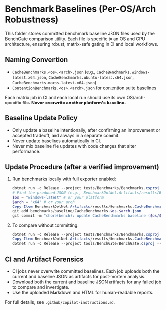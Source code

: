 
# Benchmark Baselines (Per-OS/Arch Robustness)

This folder stores committed benchmark baseline JSON files used by the BenchGate comparison utility. Each file is specific to an OS and CPU architecture, ensuring robust, matrix-safe gating in CI and local workflows.

## Naming Convention
- `CacheBenchmarks.<os>.<arch>.json` (e.g., `CacheBenchmarks.windows-latest.x64.json`, `CacheBenchmarks.ubuntu-latest.x64.json`, `CacheBenchmarks.macos-latest.x64.json`)
- `ContentionBenchmarks.<os>.<arch>.json` for contention suite baselines

Each matrix job in CI and each local run should use its own OS/arch-specific file. **Never overwrite another platform's baseline.**

## Baseline Update Policy
- Only update a baseline intentionally, after confirming an improvement or accepted tradeoff, and always in a separate commit.
- Never update baselines automatically in CI.
- Never mix baseline file updates with code changes that alter performance.

## Update Procedure (after a verified improvement)
1. Run benchmarks locally with full exporter enabled:
	```powershell
	dotnet run -c Release --project tests/Benchmarks/Benchmarks.csproj --filter *
	# Find the produced JSON (e.g., BenchmarkDotNet.Artifacts/results/Benchmarks.CacheBenchmarks-report-full.json)
	$os = "windows-latest" # or your platform
	$arch = "x64" # or your arch
	Copy-Item BenchmarkDotNet.Artifacts/results/Benchmarks.CacheBenchmarks-report-full.json benchmarks/baseline/CacheBenchmarks.$os.$arch.json
	git add benchmarks/baseline/CacheBenchmarks.$os.$arch.json
	git commit -m "chore(bench): update CacheBenchmarks baseline ($os/$arch)" -m "Include before/after metrics table"
	```
2. To compare without committing:
	```powershell
	dotnet run -c Release --project tests/Benchmarks/Benchmarks.csproj --filter *
	Copy-Item BenchmarkDotNet.Artifacts/results/Benchmarks.CacheBenchmarks-report-full.json BenchmarkDotNet.Artifacts/results/current.$os.$arch.json
	dotnet run -c Release --project tools/BenchGate/BenchGate.csproj -- benchmarks/baseline/CacheBenchmarks.$os.$arch.json BenchmarkDotNet.Artifacts/results/current.$os.$arch.json
	```

## CI and Artifact Forensics
- CI jobs never overwrite committed baselines. Each job uploads both the current and baseline JSON as artifacts for post-mortem analysis.
- Download both the current and baseline JSON artifacts for any failed job to compare and investigate.
- Use the uploaded Markdown and HTML for human-readable reports.

For full details, see `.github/copilot-instructions.md`.
